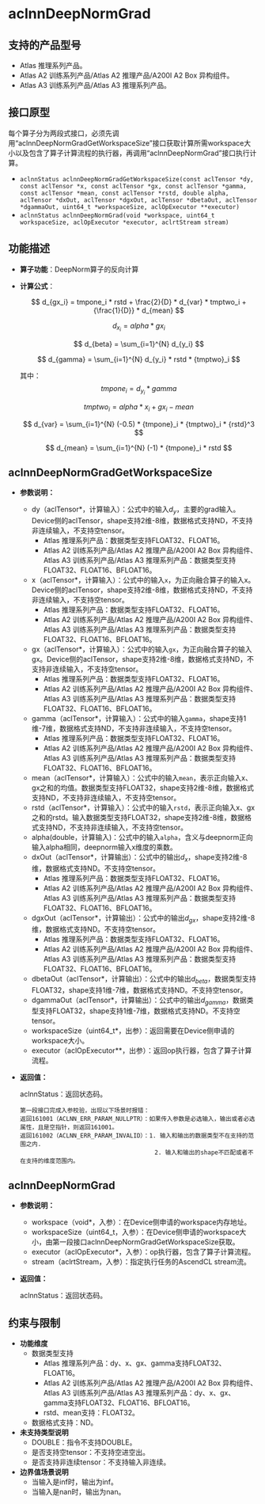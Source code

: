 # aclnnDeepNormGrad

## 支持的产品型号

- Atlas 推理系列产品。
- Atlas A2 训练系列产品/Atlas A2 推理产品/A200I A2 Box 异构组件。
- Atlas A3 训练系列产品/Atlas A3 推理系列产品。

## 接口原型
每个算子分为两段式接口，必须先调用“aclnnDeepNormGradGetWorkspaceSize”接口获取计算所需workspace大小以及包含了算子计算流程的执行器，再调用“aclnnDeepNormGrad”接口执行计算。
*  `aclnnStatus aclnnDeepNormGradGetWorkspaceSize(const aclTensor *dy, const aclTensor *x, const aclTensor *gx, const aclTensor *gamma, const aclTensor *mean, const aclTensor *rstd, double alpha, aclTensor *dxOut, aclTensor *dgxOut, aclTensor *dbetaOut, aclTensor *dgammaOut, uint64_t *workspaceSize, aclOpExecutor **executor)`
*  `aclnnStatus aclnnDeepNormGrad(void *workspace, uint64_t workspaceSize, aclOpExecutor *executor, aclrtStream stream)`

## 功能描述
- **算子功能**：DeepNorm算子的反向计算

- **计算公式**：

    $$
    d_{gx_i} = tmpone_i * rstd + \frac{2}{D} * d_{var} * tmptwo_i + {\frac{1}{D}} * d_{mean}
    $$

    $$
    d_{x_i} = alpha * {gx}_i
    $$

    $$
    d_{beta} = \sum_{i=1}^{N} d_{y_i}
    $$

    $$
    d_{gamma} =  \sum_{i=1}^{N} d_{y_i} * rstd * {tmptwo}_i
    $$

    其中：
    $$
    tmpone_i = d_{y_i} * gamma
    $$

    $$
    tmptwo_i = alpha * x_i + {gx}_i - mean
    $$

    $$
    d_{var} = \sum_{i=1}^{N} (-0.5) * {tmpone}_i * {tmptwo}_i * {rstd}^3
    $$

    $$
    d_{mean} = \sum_{i=1}^{N} (-1) * {tmpone}_i * rstd
    $$

## aclnnDeepNormGradGetWorkspaceSize

- **参数说明：**
  * dy（aclTensor\*，计算输入）：公式中的输入$d_y$，主要的grad输入。Device侧的aclTensor，shape支持2维-8维，数据格式支持ND，不支持非连续输入，不支持空tensor。
    * Atlas 推理系列产品：数据类型支持FLOAT32、FLOAT16。
    * Atlas A2 训练系列产品/Atlas A2 推理产品/A200I A2 Box 异构组件、Atlas A3 训练系列产品/Atlas A3 推理系列产品：数据类型支持FLOAT32、FLOAT16、BFLOAT16。
  * x（aclTensor\*，计算输入）：公式中的输入`x`，为正向融合算子的输入x。Device侧的aclTensor，shape支持2维-8维，数据格式支持ND，不支持非连续输入，不支持空tensor。
    * Atlas 推理系列产品：数据类型支持FLOAT32、FLOAT16。
    * Atlas A2 训练系列产品/Atlas A2 推理产品/A200I A2 Box 异构组件、Atlas A3 训练系列产品/Atlas A3 推理系列产品：数据类型支持FLOAT32、FLOAT16、BFLOAT16。
  * gx（aclTensor\*，计算输入）：公式中的输入`gx`，为正向融合算子的输入gx。Device侧的aclTensor，shape支持2维-8维，数据格式支持ND，不支持非连续输入，不支持空tensor。
    * Atlas 推理系列产品：数据类型支持FLOAT32、FLOAT16。
    * Atlas A2 训练系列产品/Atlas A2 推理产品/A200I A2 Box 异构组件、Atlas A3 训练系列产品/Atlas A3 推理系列产品：数据类型支持FLOAT32、FLOAT16、BFLOAT16。
  * gamma（aclTensor\*，计算输入）：公式中的输入`gamma`，shape支持1维-7维，数据格式支持ND，不支持非连续输入，不支持空tensor。
    * Atlas 推理系列产品：数据类型支持FLOAT32、FLOAT16。
    * Atlas A2 训练系列产品/Atlas A2 推理产品/A200I A2 Box 异构组件、Atlas A3 训练系列产品/Atlas A3 推理系列产品：数据类型支持FLOAT32、FLOAT16、BFLOAT16。
  * mean（aclTensor\*，计算输入）：公式中的输入`mean`，表示正向输入x、gx之和的均值。数据类型支持FLOAT32，shape支持2维-8维，数据格式支持ND，不支持非连续输入，不支持空tensor。
  * rstd（aclTensor\*，计算输入）：公式中的输入`rstd`，表示正向输入x、gx之和的rstd。输入数据类型支持FLOAT32，shape支持2维-8维，数据格式支持ND，不支持非连续输入，不支持空tensor。
  * alpha(double，计算输入)：公式中的输入`alpha`，含义与deepnorm正向输入alpha相同，deepnorm输入x维度的乘数。
  * dxOut（aclTensor\*，计算输出）：公式中的输出$d_x$，shape支持2维-8维，数据格式支持ND。不支持空tensor。
    * Atlas 推理系列产品：数据类型支持FLOAT32、FLOAT16。
    * Atlas A2 训练系列产品/Atlas A2 推理产品/A200I A2 Box 异构组件、Atlas A3 训练系列产品/Atlas A3 推理系列产品：数据类型支持FLOAT32、FLOAT16、BFLOAT16。
  * dgxOut（aclTensor\*，计算输出）：公式中的输出$d_{gx}$，shape支持2维-8维，数据格式支持ND。不支持空tensor。
    * Atlas 推理系列产品：数据类型支持FLOAT32、FLOAT16。
    * Atlas A2 训练系列产品/Atlas A2 推理产品/A200I A2 Box 异构组件、Atlas A3 训练系列产品/Atlas A3 推理系列产品：数据类型支持FLOAT32、FLOAT16、BFLOAT16。
  * dbetaOut（aclTensor\*，计算输出）：公式中的输出$d_{beta}$，数据类型支持FLOAT32，shape支持1维-7维，数据格式支持ND。不支持空tensor。
  * dgammaOut（aclTensor\*，计算输出）：公式中的输出$d_{gamma}$，数据类型支持FLOAT32，shape支持1维-7维，数据格式支持ND。不支持空tensor。
  * workspaceSize（uint64_t\*，出参）：返回需要在Device侧申请的workspace大小。
  * executor（aclOpExecutor\*\*，出参）：返回op执行器，包含了算子计算流程。

- **返回值：**

  aclnnStatus：返回状态码。

  ```
  第一段接口完成入参校验，出现以下场景时报错：
  返回161001（ACLNN_ERR_PARAM_NULLPTR）：如果传入参数是必选输入，输出或者必选属性，且是空指针，则返回161001。
  返回161002（ACLNN_ERR_PARAM_INVALID）：1. 输入和输出的数据类型不在支持的范围之内.
                                        2. 输入和输出的shape不匹配或者不在支持的维度范围内。
  ```

## aclnnDeepNormGrad
- **参数说明：**
  * workspace（void\*，入参）：在Device侧申请的workspace内存地址。
  * workspaceSize（uint64_t，入参）：在Device侧申请的workspace大小，由第一段接口aclnnDeepNormGradGetWorkspaceSize获取。
  * executor（aclOpExecutor\*，入参）：op执行器，包含了算子计算流程。
  * stream（aclrtStream，入参）：指定执行任务的AscendCL stream流。

- **返回值：**

  aclnnStatus：返回状态码。

## 约束与限制
- **功能维度**
  * 数据类型支持
    * Atlas 推理系列产品：dy、x、gx、gamma支持FLOAT32、FLOAT16。
    * Atlas A2 训练系列产品/Atlas A2 推理产品/A200I A2 Box 异构组件、Atlas A3 训练系列产品/Atlas A3 推理系列产品：dy、x、gx、gamma支持FLOAT32、FLOAT16、BFLOAT16。
    * rstd、mean支持：FLOAT32。
  * 数据格式支持：ND。
- **未支持类型说明**
  * DOUBLE：指令不支持DOUBLE。
  * 是否支持空tensor：不支持空进空出。
  * 是否支持非连续tensor：不支持输入非连续。
- **边界值场景说明**
  * 当输入是inf时，输出为inf。
  * 当输入是nan时，输出为nan。
